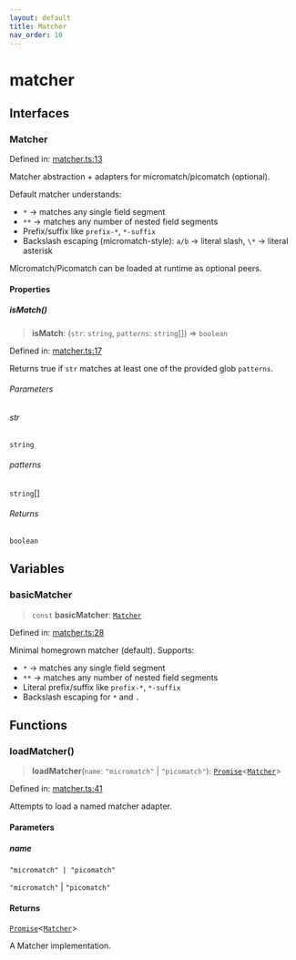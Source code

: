 ```yaml
---
layout: default
title: Matcher
nav_order: 10
---
```


# matcher

## Interfaces

### Matcher

Defined in: [matcher.ts:13](https://github.com/react18-tools/git-json-resolver/blob/9629b154d01f34b7a3d21fa5176bbe693744255c/lib/src/matcher.ts#L13)

Matcher abstraction + adapters for micromatch/picomatch (optional).

Default matcher understands:

- `*` → matches any single field segment
- `**` → matches any number of nested field segments
- Prefix/suffix like `prefix-*`, `*-suffix`
- Backslash escaping (micromatch-style): `a/b` → literal slash, `\*` → literal asterisk

Micromatch/Picomatch can be loaded at runtime as optional peers.

#### Properties

##### isMatch()

> **isMatch**: (`str`: `string`, `patterns`: `string`[]) => `boolean`

Defined in: [matcher.ts:17](https://github.com/react18-tools/git-json-resolver/blob/9629b154d01f34b7a3d21fa5176bbe693744255c/lib/src/matcher.ts#L17)

Returns true if `str` matches at least one of the provided glob `patterns`.

###### Parameters

###### str

`string`

###### patterns

`string`[]

###### Returns

`boolean`

## Variables

### basicMatcher

> `const` **basicMatcher**: [`Matcher`](#matcher)

Defined in: [matcher.ts:28](https://github.com/react18-tools/git-json-resolver/blob/9629b154d01f34b7a3d21fa5176bbe693744255c/lib/src/matcher.ts#L28)

Minimal homegrown matcher (default).
Supports:

- `*` → matches any single field segment
- `**` → matches any number of nested field segments
- Literal prefix/suffix like `prefix-*`, `*-suffix`
- Backslash escaping for `*` and `.`

## Functions

### loadMatcher()

> **loadMatcher**(`name`: `"micromatch"` \| `"picomatch"`): [`Promise`](https://developer.mozilla.org/docs/Web/JavaScript/Reference/Global_Objects/Promise)\<[`Matcher`](#matcher)\>

Defined in: [matcher.ts:41](https://github.com/react18-tools/git-json-resolver/blob/9629b154d01f34b7a3d21fa5176bbe693744255c/lib/src/matcher.ts#L41)

Attempts to load a named matcher adapter.

#### Parameters

##### name

`"micromatch" | "picomatch"`

`"micromatch"` | `"picomatch"`

#### Returns

[`Promise`](https://developer.mozilla.org/docs/Web/JavaScript/Reference/Global_Objects/Promise)\<[`Matcher`](#matcher)\>

A Matcher implementation.
